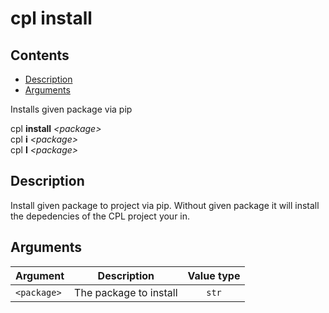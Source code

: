 # cpl install

## Contents

- [Description](#description)
- [Arguments](#arguments)

Installs given package via pip

cpl **install** *&lt;package&gt;* <br>
cpl **i** *&lt;package&gt;* <br>
cpl **I** *&lt;package&gt;*

## Description

Install given package to project via pip.
Without given package it will install the depedencies of the CPL project your in.

## Arguments

| Argument          | Description                   | Value type    |
| ----------------- |:-----------------------------:|:-------------:|
| ```<package>```   | The package to install        | ```str```     |
